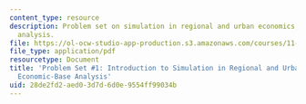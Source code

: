 ```yaml
---
content_type: resource
description: Problem set on simulation in regional and urban economics, and economic-base
  analysis.
file: https://ol-ocw-studio-app-production.s3.amazonaws.com/courses/11-482j-regional-socioeconomic-impact-analyses-and-modeling-fall-2007/28de2fd2aed03d7d6d0e9554ff99034b_pset1.pdf
file_type: application/pdf
resourcetype: Document
title: 'Problem Set #1: Introduction to Simulation in Regional and Urban Economics:
  Economic-Base Analysis'
uid: 28de2fd2-aed0-3d7d-6d0e-9554ff99034b
---
```

